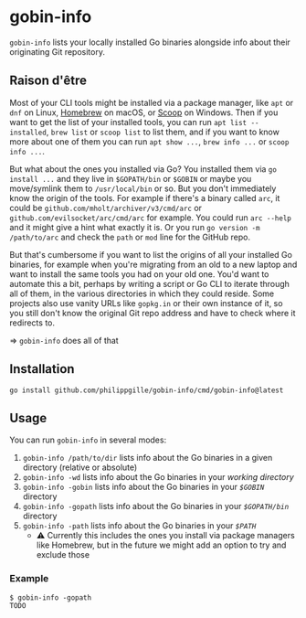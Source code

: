 # gobin-info

`gobin-info` lists your locally installed Go binaries alongside info about their originating Git repository.

## Raison d'être

Most of your CLI tools might be installed via a package manager, like `apt` or `dnf` on Linux, [Homebrew](https://brew.sh/) on macOS, or [Scoop](https://scoop.sh/) on Windows. Then if you want to get the list of your installed tools, you can run `apt list --installed`, `brew list` or `scoop list` to list them, and if you want to know more about one of them you can run `apt show ...`, `brew info ...` or `scoop info ...`.

But what about the ones you installed via Go? You installed them via `go install ...` and they live in `$GOPATH/bin` or `$GOBIN` or maybe you move/symlink them to `/usr/local/bin` or so. But you don't immediately know the origin of the tools. For example if there's a binary called `arc`, it could be `github.com/mholt/archiver/v3/cmd/arc` or `github.com/evilsocket/arc/cmd/arc` for example. You could run `arc --help` and it might give a hint what exactly it is. Or you run `go version -m /path/to/arc` and check the `path` or `mod` line for the GitHub repo.

But that's cumbersome if you want to list the origins of all your installed Go binaries, for example when you're migrating from an old to a new laptop and want to install the same tools you had on your old one. You'd want to automate this a bit, perhaps by writing a script or Go CLI to iterate through all of them, in the various directories in which they could reside. Some projects also use vanity URLs like `gopkg.in` or their own instance of it, so you still don't know the original Git repo address and have to check where it redirects to.

=> `gobin-info` does all of that

## Installation

`go install github.com/philippgille/gobin-info/cmd/gobin-info@latest`

## Usage

You can run `gobin-info` in several modes:

1. `gobin-info /path/to/dir` lists info about the Go binaries in a given directory (relative or absolute)
2. `gobin-info -wd` lists info about the Go binaries in your *working directory*
3. `gobin-info -gobin` lists info about the Go binaries in your *`$GOBIN`* directory
4. `gobin-info -gopath` lists info about the Go binaries in your *`$GOPATH/bin`* directory
5. `gobin-info -path` lists info about the Go binaries in your *`$PATH`*
   - ⚠ Currently this includes the ones you install via package managers like Homebrew, but in the future we might add an option to try and exclude those

### Example

```text
$ gobin-info -gopath
TODO
```
